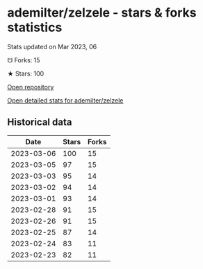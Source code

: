 # ademilter/zelzele - stars & forks statistics

Stats updated on Mar 2023, 06

☋ Forks: 15

★ Stars: 100

[Open repository](https://github.com/ademilter/zelzele)

[Open detailed stats for ademilter/zelzele](https://reviewgithub.com/rep/ademilter/zelzele)

## Historical data
| Date | Stars | Forks |
|------|-------|-------|
| 2023-03-06 | 100 | 15 | 
| 2023-03-05 | 97 | 15 | 
| 2023-03-03 | 95 | 14 | 
| 2023-03-02 | 94 | 14 | 
| 2023-03-01 | 93 | 14 | 
| 2023-02-28 | 91 | 15 | 
| 2023-02-26 | 91 | 15 | 
| 2023-02-25 | 87 | 14 | 
| 2023-02-24 | 83 | 11 | 
| 2023-02-23 | 82 | 11 | 

